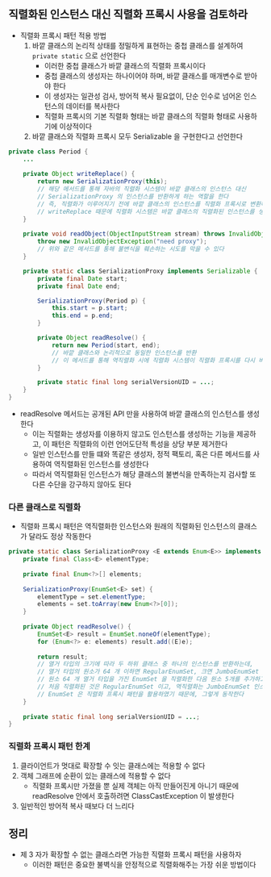 ## 직렬화된 인스턴스 대신 직렬화 프록시 사용을 검토하라

* 직렬화 프록시 패턴 적용 방법
  1. 바깥 클래스의 논리적 상태를 정밀하게 표현하는 중첩 클래스를 설계하여 `private static` 으로 선언한다
     * 이러한 중첩 클래스가 바깥 클래스의 직렬화 프록시이다
     * 중첩 클래스의 생성자는 하나이어야 하며, 바깥 클래스를 매개변수로 받아야 한다
     * 이 생성자는 일관성 검사, 방어적 복사 필요없이, 단순 인수로 넘어온 인스턴스의 데이터를 복사한다
     * 직렬화 프록시의 기본 직렬화 형태는 바깥 클래스의 직렬화 형태로 사용하기에 이상적이다
  2. 바깥 클래스와 직렬화 프록시 모두 Serializable 을 구현한다고 선언한다

```java
private class Period {
    ...
    
    private Object writeReplace() {
        return new SerializationProxy(this);
        // 해당 메서드를 통해 자바의 직렬화 시스템이 바깥 클래스의 인스턴스 대신
        // SerializationProxy 의 인스턴스를 반환하게 하는 역할을 한다
        // 즉, 직렬화가 이루어지기 전에 바깥 클래스의 인스턴스를 직렬화 프록시로 변환해준다
        // writeReplace 때문에 직렬화 시스템은 바깥 클래스의 직렬화된 인스턴스를 생성할 수 없다
    }
    
    private void readObject(ObjectInputStream stream) throws InvalidObjectException {
        throw new InvalidObjectException("need proxy");
        // 위와 같은 메서드를 통해 불변식을 훼손하는 시도를 막을 수 있다
    }

    private static class SerializationProxy implements Serializable {
        private final Date start;
        private final Date end;

        SerializationProxy(Period p) {
            this.start = p.start;
            this.end = p.end;
        }

        private Object readResolve() {
            return new Period(start, end);
            // 바깥 클래스와 논리적으로 동일한 인스턴스를 반환
            // 이 메서드를 통해 역직렬화 시에 직렬화 시스템이 직렬화 프록시를 다시 바깥 클래스의 인스턴스로 변환하게 해준다
        }

        private static final long serialVersionUID = ...;
    }
}
```

* readResolve 메서드는 공개된 API 만을 사용하여 바깥 클래스의 인스턴스를 생성한다
  * 이는 직렬화는 생성자를 이용하지 않고도 인스턴스를 생성하는 기능을 제공하고, 이 패턴은 직렬화의 이런 언어도단적 특성을 상당 부분 제거한다
  * 일반 인스턴스를 만들 떄와 똑같은 생성자, 정적 팩토리, 혹은 다른 메서드를 사용하여 역직렬화된 인스턴스를 생성한다
  * 따라서 역직렬화된 인스턴스가 해당 클래스의 불변식을 만족하는지 검사할 또 다른 수단을 강구하지 않아도 된다

### 다른 클래스로 직렬화

* 직렬화 프록시 패턴은 역직렬화한 인스턴스와 원래의 직렬화된 인스턴스의 클래스가 달라도 정상 작동한다

```java
private static class SerializationProxy <E extends Enum<E>> implements Serializable {
    private final Class<E> elementType;
    
    private final Enum<?>[] elements;
    
    SerializationProxy(EnumSet<E> set) {
        elementType = set.elementType;
        elements = set.toArray(new Enum<?>[0]);
    }
    
    private Object readResolve() {
        EnumSet<E> result = EnumSet.noneOf(elementType);
        for (Enum<?> e: elements) result.add((E)e);
        
        return result;
        // 열거 타입의 크기에 따라 두 하위 클래스 중 하나의 인스턴스를 반환하는데,
        // 열거 타입의 원소가 64 개 이하면 RegularEnumSet, 크면 JumboEnumSet 을 사용한다
        // 원소 64 개 열거 타입을 가진 EnumSet 을 직렬화한 다음 원소 5개를 추가하고 역직렬화하면
        // 처음 직렬화된 것은 RegularEnumSet 이고, 역직렬화는 JumboEnumSet 인스턴스로 하면 좋다
        // EnumSet 은 직렬화 프록시 패턴을 활용하였기 때문에, 그렇게 동작한다
    }
    
    private static final long serialVersionUID = ...;
}
```

### 직렬화 프록시 패턴 한계

1. 클라이언트가 멋대로 확장할 수 잇는 클래스에는 적용할 수 없다
2. 객체 그래프에 순환이 있는 클래스에 적용할 수 없다
   * 직렬화 프록시만 가졌을 뿐 실제 객체는 아직 만들어진게 아니기 때문에 readResolve 안에서 호출하려면 ClassCastException 이 발생한다
3. 일반적인 방어적 복사 때보다 더 느리다

## 정리

* 제 3 자가 확장할 수 없는 클래스라면 가능한 직렬화 프록시 패턴을 사용하자
  * 이러한 패턴은 중요한 불벽식을 안정적으로 직렬화해주는 가장 쉬운 방법이다
